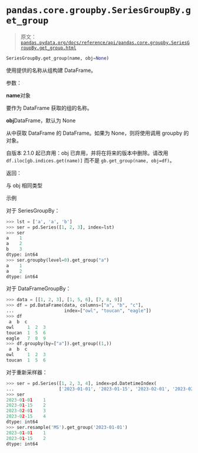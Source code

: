 # `pandas.core.groupby.SeriesGroupBy.get_group`

> 原文：[`pandas.pydata.org/docs/reference/api/pandas.core.groupby.SeriesGroupBy.get_group.html`](https://pandas.pydata.org/docs/reference/api/pandas.core.groupby.SeriesGroupBy.get_group.html)

```py
SeriesGroupBy.get_group(name, obj=None)
```

使用提供的名称从组构建 DataFrame。

参数：

**name**对象

要作为 DataFrame 获取的组的名称。

**obj**DataFrame，默认为 None

从中获取 DataFrame 的 DataFrame。如果为 None，则将使用调用 groupby 的对象。

自版本 2.1.0 起已弃用：obj 已弃用，并将在将来的版本中删除。请改用 `df.iloc[gb.indices.get(name)]` 而不是 `gb.get_group(name, obj=df)`。

返回：

与 obj 相同类型

示例

对于 SeriesGroupBy：

```py
>>> lst = ['a', 'a', 'b']
>>> ser = pd.Series([1, 2, 3], index=lst)
>>> ser
a    1
a    2
b    3
dtype: int64
>>> ser.groupby(level=0).get_group("a")
a    1
a    2
dtype: int64 
```

对于 DataFrameGroupBy：

```py
>>> data = [[1, 2, 3], [1, 5, 6], [7, 8, 9]]
>>> df = pd.DataFrame(data, columns=["a", "b", "c"],
...                   index=["owl", "toucan", "eagle"])
>>> df
 a  b  c
owl     1  2  3
toucan  1  5  6
eagle   7  8  9
>>> df.groupby(by=["a"]).get_group((1,))
 a  b  c
owl     1  2  3
toucan  1  5  6 
```

对于重新采样器：

```py
>>> ser = pd.Series([1, 2, 3, 4], index=pd.DatetimeIndex(
...                 ['2023-01-01', '2023-01-15', '2023-02-01', '2023-02-15']))
>>> ser
2023-01-01    1
2023-01-15    2
2023-02-01    3
2023-02-15    4
dtype: int64
>>> ser.resample('MS').get_group('2023-01-01')
2023-01-01    1
2023-01-15    2
dtype: int64 
```

